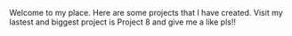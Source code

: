 Welcome to my place. Here are some projects that I have created. Visit my lastest and biggest project is Project 8 and give me a like pls!!

